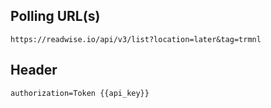 ## Polling URL(s)
```
https://readwise.io/api/v3/list?location=later&tag=trmnl
```

## Header

```
authorization=Token {{api_key}}
```

